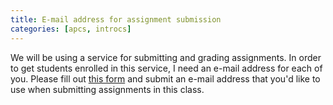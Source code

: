 ```yaml
---
title: E-mail address for assignment submission
categories: [apcs, introcs]
---
```

We will be using a service for submitting and grading assignments.  In order to get students enrolled in this service, I need an e-mail address for each of you.  Please fill out [this form](http://goo.gl/forms/uMRe7jWAag) and submit an e-mail address that you'd like to use when submitting assignments in this class.